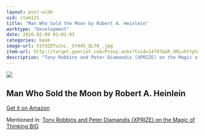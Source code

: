 ```yaml
---
layout: post-wide
uid: item125
title: "Man Who Sold the Moon by Robert A. Heinlein"
worktype: "Development"
date: 2016-02-09 01:01:01
categories: book
image-url: 51fdZDTuJvL._SY445_QL70_.jpg
item-url: http://target.georiot.com/Proxy.ashx?tsid=14707&GR_URL=http%3A%2F%2Fwww.amazon.com%2FMan-Who-Sold-Moon-Orphans-ebook%2Fdp%2FB00ELJZZ24%2F
description: "Tony Robbins and Peter Diamandis (XPRIZE) on the Magic of Thinking BIG"
---
```

<a href="http://target.georiot.com/Proxy.ashx?tsid=14707&GR_URL=http%3A%2F%2Fwww.amazon.com%2FMan-Who-Sold-Moon-Orphans-ebook%2Fdp%2FB00ELJZZ24%2F" target="blank"><img src="../../../../img/thumbs/51fdZDTuJvL._SY445_QL70_.jpg" class="prod-img"></a>
<h2>Man Who Sold the Moon by Robert A. Heinlein</h2>
<p><a href="http://target.georiot.com/Proxy.ashx?tsid=14707&GR_URL=http%3A%2F%2Fwww.amazon.com%2FMan-Who-Sold-Moon-Orphans-ebook%2Fdp%2FB00ELJZZ24%2F" target="blank">Get it on Amazon</a><p>
<p>Mentioned in: <a href="http://fourhourworkweek.com/2014/10/07/global-learning-xprize/" target="blank">Tony Robbins and Peter Diamandis (XPRIZE) on the Magic of Thinking BIG</a></p>
